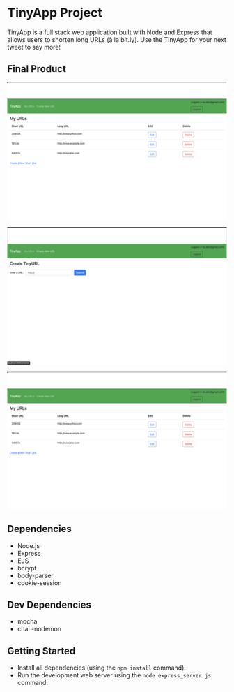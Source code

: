 # TinyApp Project

TinyApp is a full stack web application built with Node and Express that allows users to shorten long URLs (à la bit.ly).
Use the TinyApp for your next tweet to say more! 

## Final Product

!["Home Page"](https://github.com/ZaraAhKhan/tinyapp/blob/main/docs/urls-page.png?raw=true)

!["Create new URL's in this app"](https://github.com/ZaraAhKhan/tinyapp/blob/main/docs/create-url-page.png?raw=true)

!["Home Page"](https://github.com/ZaraAhKhan/tinyapp/blob/main/docs/urls-page.png?raw=true)

## Dependencies

- Node.js
- Express
- EJS
- bcrypt
- body-parser
- cookie-session

## Dev Dependencies
- mocha
- chai
-nodemon


## Getting Started

- Install all dependencies (using the `npm install` command).
- Run the development web server using the `node express_server.js` command.
